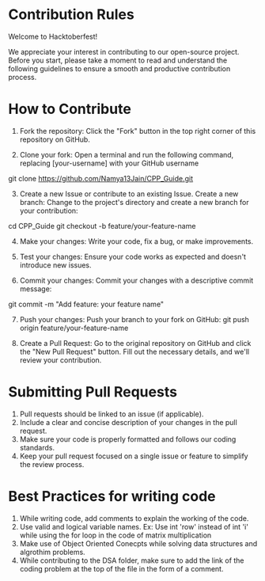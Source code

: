 # Contribution Rules
Welcome to Hacktoberfest!

We appreciate your interest in contributing to our open-source project. Before you start, please take a moment to read and understand the following guidelines to ensure a smooth and productive contribution process.

# How to Contribute
1. Fork the repository: Click the "Fork" button in the top right corner of this repository on GitHub.

2. Clone your fork: Open a terminal and run the following command, replacing [your-username] with your GitHub username

git clone https://github.com/Namya13Jain/CPP_Guide.git

3. Create a new Issue or contribute to an existing Issue. Create a new branch: Change to the project's directory and create a new branch for your contribution:

cd CPP_Guide
git checkout -b feature/your-feature-name


4. Make your changes: Write your code, fix a bug, or make improvements.

5. Test your changes: Ensure your code works as expected and doesn't introduce new issues.

6. Commit your changes: Commit your changes with a descriptive commit message:

git commit -m "Add feature: your feature name"

7. Push your changes: Push your branch to your fork on GitHub:
git push origin feature/your-feature-name

8. Create a Pull Request: Go to the original repository on GitHub and click the "New Pull Request" button. Fill out the necessary details, and we'll review your contribution.

# Submitting Pull Requests
1. Pull requests should be linked to an issue (if applicable).
2. Include a clear and concise description of your changes in the pull request.
3. Make sure your code is properly formatted and follows our coding standards.
4. Keep your pull request focused on a single issue or feature to simplify the review process.

# Best Practices for writing code
1. While writing code, add comments to explain the working of the code.
2. Use valid and logical variable names. 
   Ex: Use int 'row' instead of int 'i' while using the for loop in the code of matrix multiplication
3. Make use of Object Oriented Conecpts while solving data structures and algrothim problems.
4. While contributing to the DSA folder, make sure to add the link of the coding problem at the top of the file in the form of a comment.
